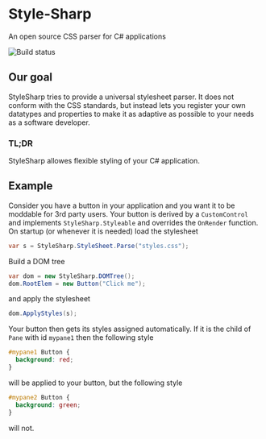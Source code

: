 # Style-Sharp

An open source CSS parser for C# applications

![Build status](https://ci.appveyor.com/api/projects/status/1s8wus8xse72c2e9?svg=true)

## Our goal

StyleSharp tries to provide a universal stylesheet parser. It does not conform with the CSS standards, but instead lets you register your own datatypes and properties to make it as adaptive as possible to your needs as a software developer.

### TL;DR
StyleSharp allowes flexible styling of your C# application.

## Example

Consider you have a button in your application and you want it to be moddable for 3rd party users. Your button is derived by a `CustomControl` and implements `StyleSharp.Styleable` and overrides the `OnRender` function. On startup (or whenever it is needed) load the stylesheet
```C#
var s = StyleSharp.StyleSheet.Parse("styles.css");
```

Build a DOM tree
```C#
var dom = new StyleSharp.DOMTree();
dom.RootElem = new Button("Click me");
```

and apply the stylesheet
```C#
dom.ApplyStyles(s);
```

Your button then gets its styles assigned automatically. If it is the child of `Pane` with id `mypane1` then the following style
```CSS
#mypane1 Button {
  background: red;
}
```

will be applied to your button, but the following style
```CSS
#mypane2 Button {
  background: green;
}
```

will not.
